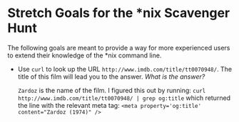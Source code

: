# Stretch Goals for the *nix Scavenger Hunt

The following goals are meant to provide a way for more experienced users to
extend their knowledge of the *nix command line.

* Use `curl` to look up the URL `http://www.imdb.com/title/tt0070948/`. The title of this film will lead you to the answer. *What is the answer?*

	`Zardoz` is the name of the film. I figured this out by running: `curl http://www.imdb.com/title/tt0070948/ | grep og:title` which returned the line with the relevant meta tag: `<meta property='og:title' content="Zardoz (1974)" />`
